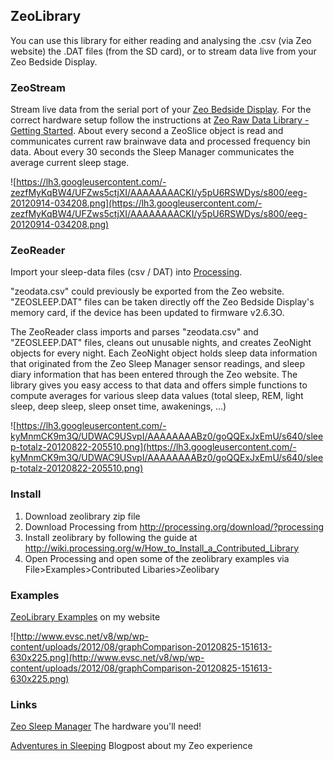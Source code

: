 ## ZeoLibrary ##

You can use this library for either reading and analysing the .csv (via Zeo website) the .DAT files (from the SD card), or to stream data live from your Zeo Bedside Display.

### ZeoStream ###

Stream live data from the serial port of your [Zeo Bedside Display](http://www.myzeo.com/sleep/). For the correct hardware setup follow the instructions at [Zeo Raw Data Library - Getting Started](http://www.sleepstreamonline.com/rdl/starting.html). About every second a ZeoSlice object is read and communicates current raw brainwave data and processed frequency bin data. About every 30 seconds the Sleep Manager communicates the average current sleep stage.

![https://lh3.googleusercontent.com/-zezfMyKqBW4/UFZws5ctjXI/AAAAAAAACKI/y5pU6RSWDys/s800/eeg-20120914-034208.png](https://lh3.googleusercontent.com/-zezfMyKqBW4/UFZws5ctjXI/AAAAAAAACKI/y5pU6RSWDys/s800/eeg-20120914-034208.png)


### ZeoReader ###

Import your sleep-data files (csv / DAT) into [Processing](http://www.processing.org).

"zeodata.csv" could previously be exported from the Zeo website. "ZEOSLEEP.DAT" files can be taken directly off the Zeo Bedside Display's memory card, if the device has been updated to firmware v2.6.3O.

The ZeoReader class imports and parses "zeodata.csv" and "ZEOSLEEP.DAT" files, cleans out unusable nights, and creates ZeoNight objects for every night. Each ZeoNight object holds sleep data information that originated from the Zeo Sleep Manager sensor readings, and sleep diary information that has been entered through the Zeo website. The library gives you easy access to that data and offers simple functions to compute averages for various sleep data values (total sleep, REM, light sleep, deep sleep, sleep onset time, awakenings, ...)



![https://lh3.googleusercontent.com/-kyMnmCK9m3Q/UDWAC9USvpI/AAAAAAAABz0/goQQExJxEmU/s640/sleep-totalz-20120822-205510.png](https://lh3.googleusercontent.com/-kyMnmCK9m3Q/UDWAC9USvpI/AAAAAAAABz0/goQQExJxEmU/s640/sleep-totalz-20120822-205510.png)

### Install ###
  1. Download zeolibrary zip file
  1. Download Processing from http://processing.org/download/?processing
  1. Install zeolibrary by following the guide at http://wiki.processing.org/w/How_to_Install_a_Contributed_Library
  1. Open Processing and open some of the zeolibrary examples via File>Examples>Contributed Libaries>Zeolibary

### Examples ###
[ZeoLibrary Examples](http://www.evsc.net/home/zeolibrary) on my website

![http://www.evsc.net/v8/wp/wp-content/uploads/2012/08/graphComparison-20120825-151613-630x225.png](http://www.evsc.net/v8/wp/wp-content/uploads/2012/08/graphComparison-20120825-151613-630x225.png)


### Links ###
[Zeo Sleep Manager](http://www.myzeo.com/sleep/) The hardware you'll need!

[Adventures in Sleeping](http://www.evsc.net/research/adventures-in-sleeping) Blogpost  about my Zeo experience